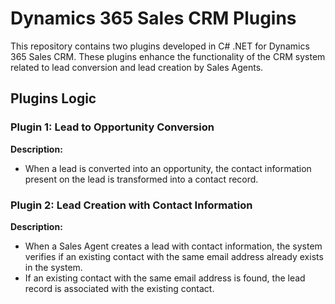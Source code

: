 # Dynamics 365 Sales CRM Plugins

This repository contains two plugins developed in C# .NET for Dynamics 365 Sales CRM. These plugins enhance the functionality of the CRM system related to lead conversion and lead creation by Sales Agents.

## Plugins Logic
### Plugin 1: Lead to Opportunity Conversion 
**Description:** 
- When a lead is converted into an opportunity, the contact information present on the lead is transformed into a contact record.

### Plugin 2: Lead Creation with Contact Information
**Description:**
- When a Sales Agent creates a lead with contact information, the system verifies if an existing contact with the same email address already exists in the system.
- If an existing contact with the same email address is found, the lead record is associated with the existing contact.
